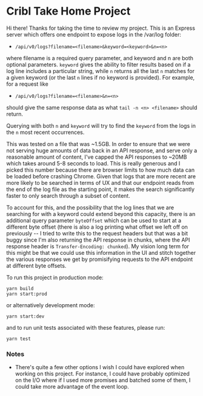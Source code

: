 # Cribl Take Home Project

Hi there! Thanks for taking the time to review my project. This is an Express server which offers one endpoint to expose logs in the /var/log folder:

- `/api/v0/logs?filename=<filename>&keyword=<keyword>&n=<n>`

where filename is a required query parameter, and keyword and n are both optional parameters. `keyword` gives the ability to filter results based on if a log line includes a particular string, while `n` returns all the last `n` matches for a given keyword (or the last `n` lines if no keyword is provided). For example, for a request like

- `/api/v0/logs?filename=<filename>&n=<n>`

should give the same response data as what `tail -n <n> <filename>` should return.

Querying with both `n` and `keyword` will try to find the `keyword` from the logs in the `n` most recent occurrences.

This was tested on a file that was ~1.5GB. In order to ensure that we were not serving huge amounts of data back in an API response, and serve only a reasonable amount of content, I've capped the API responses to ~20MB which takes around 5-8 seconds to load. This is really generous and I picked this number because there are browser limits to how much data can be loaded before crashing Chrome. Given that logs that are more recent are more likely to be searched in terms of UX and that our endpoint reads from the end of the log file as the starting point, it makes the search significantly faster to only search through a subset of content.

To account for this, and the possibility that the log lines that we are searching for with a keyword could extend beyond this capacity, there is an additional query parameter `byteOffset` which can be used to start at a different byte offset (there is also a log printing what offset we left off on previously -- I tried to write this to the request headers but that was a bit buggy since I'm also returning the API response in chunks, where the API response header is `Transfer-Encoding: chunked`). My vision long term for this might be that we could use this information in the UI and stitch together the various responses we get by promisifying requests to the API endpoint at different byte offsets.

To run this project in production mode:

```
yarn build
yarn start:prod
```

or alternatively development mode:

```
yarn start:dev
```

and to run unit tests associated with these features, please run:

```
yarn test
```

### Notes

- There's quite a few other options I wish I could have explored when working on this project. For instance, I could have probably optimized on the I/O where if I used more promises and batched some of them, I could take more advantage of the event loop.
